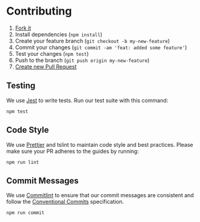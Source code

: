 # Contributing

1. [Fork it](https://github.com/lucioerlan/Flag-SecOps-Hub/tree/main/backend)
2. Install dependencies (`npm install`)
3. Create your feature branch (`git checkout -b my-new-feature`)
4. Commit your changes (`git commit -am 'feat: added some feature'`)
5. Test your changes (`npm test`)
6. Push to the branch (`git push origin my-new-feature`)
7. [Create new Pull Request](https://github.com/lucioerlan/Flag-SecOps-Hub/tree/main/backend/pulls)

## Testing

We use [Jest](https://github.com/facebook/jest) to write tests. Run our test suite with this command:

```
npm test
```

## Code Style

We use [Prettier](https://prettier.io/) and tslint to maintain code style and best practices.
Please make sure your PR adheres to the guides by running:

```
npm run lint
```

## Commit Messages

We use [Commitlint](https://commitlint.js.org/#/) to ensure that our commit messages are consistent and follow the [Conventional Commits](https://www.conventionalcommits.org/en/v1.0.0-beta.2/) specification.

```
npm run commit
```
